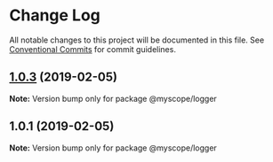 # Change Log

All notable changes to this project will be documented in this file.
See [Conventional Commits](https://conventionalcommits.org) for commit guidelines.

## [1.0.3](/compare/v1.0.2...v1.0.3) (2019-02-05)

**Note:** Version bump only for package @myscope/logger





## 1.0.1 (2019-02-05)

**Note:** Version bump only for package @myscope/logger
